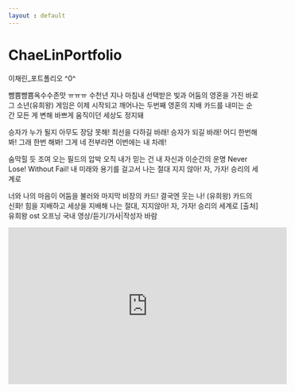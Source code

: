 ```yaml
---
layout : default
---
```


# ChaeLinPortfolio
이채린_포트폴리오 ^0^

뺨뿀뺨뿀옥수수존맛 ㅠㅠㅠ 수천년 지나 마침내 선택받은 빛과 어둠의
영혼을 가진 바로 그 소년(유희왕)
게임은 이제 시작되고 깨어나는
두번째 영혼의 지배 카드를 내미는 순간
모든 게 변해 바쁘게 움직이던 세상도 정지돼

승자가 누가 될지 아무도 장담 못해!
최선을 다하길 바래! 승자가 되길 바래!
어디 한번해봐! 그래 한번 해봐!
그게 네 전부라면 이번에는 내 차례!

숨막힐 듯 조여 오는 필드의 압박
오직 내가 믿는 건 내 자신과 이순간의 운명
Never Lose! Without Fail! 내 미래와 용기를 걸고서
나는 절대 지지 않아! 자, 가자! 승리의 세계로

너와 나의 마음이 어둠을 불러와
마지막 비장의 카드! 결국엔 웃는 나!
(유희왕) 카드의 신화! 힘을 지배하고 세상을 지배해
나는 절대, 지지않아! 자, 가자! 승리의 세계로
[출처] 유희왕 ost 오프닝 국내 영상/듣기/가사|작성자 바람

<div class="embed-responsive embed-responsive-16by9">
<iframe width="560" height="315" src="https://www.youtube.com/embed/9N4Nd0Ct5yU" frameborder="0" allow="autoplay; encrypted-media" allowfullscreen></iframe>
</div>
